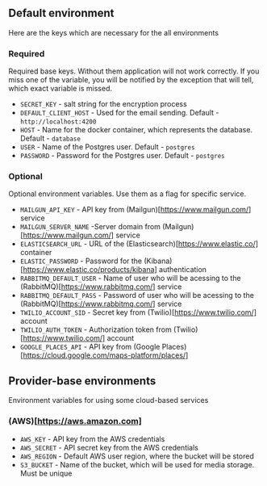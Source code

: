 ## Default environment

Here are the keys which are necessary for the all environments

### Required

Required base keys. Without them application will not work correctly. If you  miss
one of the variable, you will be notified by the exception that will tell,
which exact variable is missed.

* `SECRET_KEY` - salt string for the encryption process
* `DEFAULT_CLIENT_HOST` - Used for the email sending. Default - `http://localhost:4200`
* `HOST` - Name for the docker container, which represents the database. Default - `database`
* `USER` - Name of the Postgres user. Default - `postgres`
* `PASSWORD` - Password for the Postgres user. Default - `postgres`

### Optional

Optional environment variables. Use them as a flag for specific service.

* `MAILGUN_API_KEY` - API key from (Mailgun)[https://www.mailgun.com/] service
* `MAILGUN_SERVER_NAME` -Server domain from (Mailgun)[https://www.mailgun.com/] service
* `ELASTICSEARCH_URL` - URL of the (Elasticsearch)[https://www.elastic.co/] container
* `ELASTIC_PASSWORD` - Password for the (Kibana)[https://www.elastic.co/products/kibana] authentication
* `RABBITMQ_DEFAULT_USER` - Name of user who will be acessing to the (RabbitMQ)[https://www.rabbitmq.com/] service
* `RABBITMQ_DEFAULT_PASS` - Password of user who will be acessing to the (RabbitMQ)[https://www.rabbitmq.com/] service
* `TWILIO_ACCOUNT_SID` - Secret key from (Twilio)[https://www.twilio.com/] account
* `TWILIO_AUTH_TOKEN` - Authorization token from (Twilio)[https://www.twilio.com/] account
* `GOOGLE_PLACES_API` - API key from (Google Places)[https://cloud.google.com/maps-platform/places/]

## Provider-base environments

Environment variables for using some cloud-based services

### (AWS)[https://aws.amazon.com]

* `AWS_KEY` - API key from the AWS credentials
* `AWS_SECRET` - API secret key from the AWS credentials
* `AWS_REGION` - Default AWS user region, where the bucket will be stored
* `S3_BUCKET` - Name of the bucket, which will be used for media storage. Must be unique